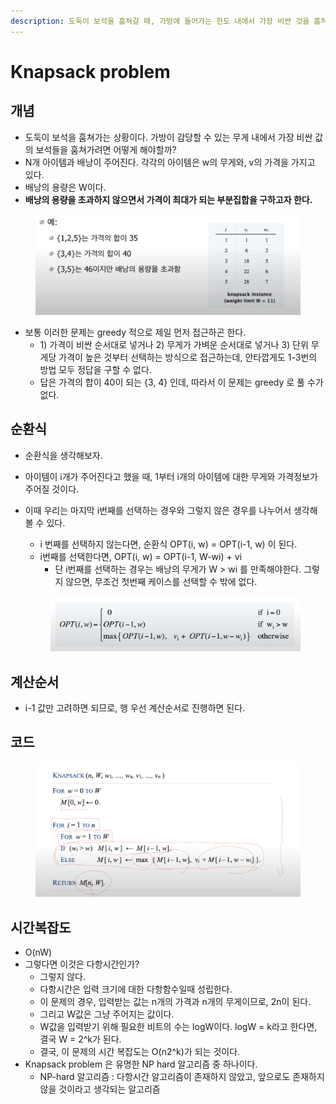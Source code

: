 ```yaml
---
description: 도둑이 보석을 훔쳐갈 때, 가방에 들어가는 한도 내에서 가장 비싼 것을 훔쳐가려면 어떻게 해야할까?
---
```


# Knapsack problem

## 개념

* 도둑이 보석을 훔쳐가는 상황이다. 가방이 감당할 수 있는 무게 내에서 가장 비싼 값의 보석들을 훔쳐가려면 어떻게 해야할까?&#x20;
* N개 아이템과 배낭이 주어진다. 각각의 아이템은 w의 무게와, v의 가격을 가지고 있다.&#x20;
* 배낭의 용량은 W이다.
* **배낭의 용량을 초과하지 않으면서 가격이 최대가 되는 부분집합을 구하고자 한다.**&#x20;

<figure><img src="../../../.gitbook/assets/image (12) (5).png" alt=""><figcaption></figcaption></figure>

* 보통 이러한 문제는 greedy 적으로 제일 먼저 접근하곤 한다.&#x20;
  * 1\) 가격이 비싼 순서대로 넣거나 2) 무게가 가벼운 순서대로 넣거나 3) 단위 무게당 가격이 높은 것부터 선택하는 방식으로 접근하는데, 안타깝게도 1-3번의 방법 모두 정답을 구할 수 없다.&#x20;
  * 답은 가격의 합이 40이 되는 {3, 4} 인데, 따라서 이 문제는 greedy 로 풀 수가 없다.&#x20;

## 순환식

* 순환식을 생각해보자.&#x20;
* 아이템이 i개가 주어진다고 했을 때, 1부터 i개의 아이템에 대한 무게와 가격정보가 주어질 것이다.&#x20;
*   이때 우리는 마지막 i번째를 선택하는 경우와 그렇지 않은 경우를 나누어서 생각해볼 수 있다.&#x20;

    * i 번째를 선택하지 않는다면, 순환식 OPT(i, w) = OPT(i-1, w) 이 된다.&#x20;
    * i번째를 선택한다면, OPT(i, w) = OPT(i-1, W-wi) + vi&#x20;
      * 단 i번째를 선택하는 경우는 배낭의 무게가 W >  wi 를 만족해야한다. 그렇지 않으면, 무조건 첫번째 케이스를 선택할 수 밖에 없다.&#x20;

    <figure><img src="../../../.gitbook/assets/image (25) (1).png" alt=""><figcaption></figcaption></figure>



## 계산순서

* i-1 값만 고려하면 되므로, 행 우선 계산순서로 진행하면 된다. &#x20;

## 코드&#x20;

<figure><img src="../../../.gitbook/assets/image (6) (3) (1).png" alt=""><figcaption></figcaption></figure>



## 시간복잡도

* O(nW)
* 그렇다면 이것은 다항시간인가?&#x20;
  * 그렇지 않다.&#x20;
  * 다항시간은 입력 크기에 대한 다항함수일때 성립한다.&#x20;
  * 이 문제의 경우, 입력받는 값는 n개의 가격과 n개의 무게이므로, 2n이 된다.&#x20;
  * 그리고 W값은 그냥 주어지는 값이다.&#x20;
  * W값을 입력받기 위해 필요한 비트의 수는 logW이다. logW = k라고 한다면, 결국 W = 2^k가 된다.&#x20;
  * 결국, 이 문제의 시간 복잡도는 O(n2^k)가 되는 것이다.&#x20;
* Knapsack problem 은 유명한 NP hard 알고리즘 중 하나이다.&#x20;
  * NP-hard 알고리즘 : 다항시간 알고리즘이 존재하지 않았고, 앞으로도 존재하지 않을 것이라고 생각되는 알고리즘

